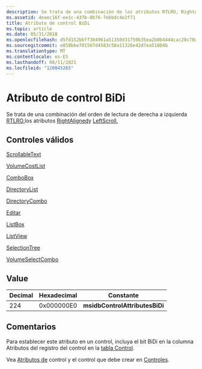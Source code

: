 ```yaml
---
description: Se trata de una combinación de los atributos RTLRO, RightAligned y LeftScroll del orden de lectura de derecha a izquierda.
ms.assetid: 4eaec16f-ee1c-437b-8b76-7ebbdc4e2f71
title: Atributo de control BiDi
ms.topic: article
ms.date: 05/31/2018
ms.openlocfilehash: d5fd152bbff384961a51350d31759b35ea2b0b4444cac20c78df3dbc7af13bfd
ms.sourcegitcommit: e858bbe701567d4583c50a11326e42d7ea51804b
ms.translationtype: MT
ms.contentlocale: es-ES
ms.lasthandoff: 08/11/2021
ms.locfileid: "120045265"
---
```

# <a name="bidi-control-attribute"></a>Atributo de control BiDi

Se trata de una combinación del orden de lectura de derecha a izquierda [RTLRO,](rtlro-control-attribute.md)los atributos [RightAligned](rightaligned-control-attribute.md)y [LeftScroll.](leftscroll-control-attribute.md)

## <a name="valid-controls"></a>Controles válidos

[ScrollableText](scrollabletext-control.md)

 

[VolumeCostList](volumecostlist-control.md)

 

[ComboBox](combobox-control.md)

 

[DirectoryList](directorylist-control.md)

 

[DirectoryCombo](directorycombo-control.md)

 

[Editar](edit-control.md)

 

[ListBox](listbox-control.md)

 

[ListView](listview-control.md)

 

[SelectionTree](selectiontree-control.md)

 

[VolumeSelectCombo](volumeselectcombo-control.md)

## <a name="value"></a>Value



| Decimal | Hexadecimal | Constante                       |
|---------|-------------|--------------------------------|
| 224     | 0x000000E0  | **msidbControlAttributesBiDi** |



 

## <a name="remarks"></a>Comentarios

Para establecer este atributo en un control, incluya el bit BiDi en la columna Atributos del registro del control en la [tabla Control](control-table.md).

Vea [Atributos de](control-attributes.md) control y el control que debe crear en [Controles](controls.md).

 

 



